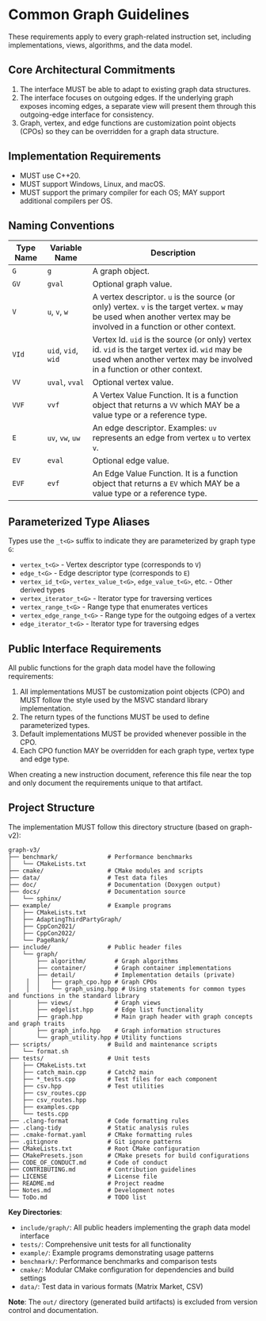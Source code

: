 # Common Graph Guidelines

These requirements apply to every graph-related instruction set, including implementations, views, algorithms, and the data model.

## Core Architectural Commitments
1. The interface MUST be able to adapt to existing graph data structures.
2. The interface focuses on outgoing edges. If the underlying graph exposes incoming edges, a separate view will present them through this outgoing-edge interface for consistency.
3. Graph, vertex, and edge functions are customization point objects (CPOs) so they can be overridden for a graph data structure.

## Implementation Requirements
- MUST use C++20.
- MUST support Windows, Linux, and macOS.
- MUST support the primary compiler for each OS; MAY support additional compilers per OS.

## Naming Conventions

| Type Name | Variable Name       | Description |
|-----------|---------------------|-------------|
| `G`       | `g`                 | A graph object. |
| `GV`      | `gval`              | Optional graph value. |
| `V`       | `u`, `v`, `w`       | A vertex descriptor. `u` is the source (or only) vertex. `v` is the target vertex. `w` may be used when another vertex may be involved in a function or other context. |
| `VId`     | `uid`, `vid`, `wid` | Vertex Id. `uid` is the source (or only) vertex id. `vid` is the target vertex id. `wid` may be used when another vertex may be involved in a function or other context. |
| `VV`      | `uval`, `vval`      | Optional vertex value. |
| `VVF`     | `vvf`               | A Vertex Value Function. It is a function object that returns a `VV` which MAY be a value type or a reference type. |
| `E`       | `uv`, `vw`, `uw`    | An edge descriptor. Examples: `uv` represents an edge from vertex `u` to vertex `v`. |
| `EV`      | `eval`              | Optional edge value. |
| `EVF`     | `evf`               | An Edge Value Function. It is a function object that returns a `EV` which MAY be a value type or a reference type. |

## Parameterized Type Aliases
Types use the `_t<G>` suffix to indicate they are parameterized by graph type `G`:
- `vertex_t<G>` - Vertex descriptor type (corresponds to `V`)
- `edge_t<G>` - Edge descriptor type (corresponds to `E`)
- `vertex_id_t<G>`, `vertex_value_t<G>`, `edge_value_t<G>`, etc. - Other derived types
- `vertex_iterator_t<G>` - Iterator type for traversing vertices
- `vertex_range_t<G>` - Range type that enumerates vertices
- `vertex_edge_range_t<G>` - Range type for the outgoing edges of a vertex
- `edge_iterator_t<G>` - Iterator type for traversing edges

## Public Interface Requirements
All public functions for the graph data model have the following requirements:
1. All implementations MUST be customization point objects (CPO) and MUST follow the style used by the MSVC standard library implementation.
2. The return types of the functions MUST be used to define parameterized types.
3. Default implementations MUST be provided whenever possible in the CPO.
4. Each CPO function MAY be overridden for each graph type, vertex type and edge type.

When creating a new instruction document, reference this file near the top and only document the requirements unique to that artifact.

## Project Structure

The implementation MUST follow this directory structure (based on graph-v2):

```
graph-v3/
├── benchmark/              # Performance benchmarks
│   └── CMakeLists.txt
├── cmake/                  # CMake modules and scripts
├── data/                   # Test data files
├── doc/                    # Documentation (Doxygen output)
├── docs/                   # Documentation source
│   └── sphinx/
├── example/                # Example programs
│   ├── CMakeLists.txt
│   ├── AdaptingThirdPartyGraph/
│   ├── CppCon2021/
│   ├── CppCon2022/
│   └── PageRank/
├── include/                # Public header files
│   └── graph/
│       ├── algorithm/        # Graph algorithms
│       ├── container/        # Graph container implementations
│       ├── detail/           # Implementation details (private)
│    │  │   ├── graph_cpo.hpp # Graph CPOs
│    │  │   └── graph_using.hpp # Using statements for common types and functions in the standard library
│       ├── views/            # Graph views
│       ├── edgelist.hpp      # Edge list functionality
│       ├── graph.hpp         # Main graph header with graph concepts and graph traits
│       ├── graph_info.hpp    # Graph information structures
│       └── graph_utility.hpp # Utility functions
├── scripts/                # Build and maintenance scripts
│   └── format.sh
├── tests/                  # Unit tests
│   ├── CMakeLists.txt
│   ├── catch_main.cpp      # Catch2 main
│   ├── *_tests.cpp         # Test files for each component
│   ├── csv.hpp             # Test utilities
│   ├── csv_routes.cpp
│   ├── csv_routes.hpp
│   ├── examples.cpp
│   └── tests.cpp
├── .clang-format           # Code formatting rules
├── .clang-tidy             # Static analysis rules
├── .cmake-format.yaml      # CMake formatting rules
├── .gitignore              # Git ignore patterns
├── CMakeLists.txt          # Root CMake configuration
├── CMakePresets.json       # CMake presets for build configurations
├── CODE_OF_CONDUCT.md      # Code of conduct
├── CONTRIBUTING.md         # Contribution guidelines
├── LICENSE                 # License file
├── README.md               # Project readme
├── Notes.md                # Development notes
└── ToDo.md                 # TODO list
```

**Key Directories**:
- `include/graph/`: All public headers implementing the graph data model interface
- `tests/`: Comprehensive unit tests for all functionality
- `example/`: Example programs demonstrating usage patterns
- `benchmark/`: Performance benchmarks and comparison tests
- `cmake/`: Modular CMake configuration for dependencies and build settings
- `data/`: Test data in various formats (Matrix Market, CSV)

**Note**: The `out/` directory (generated build artifacts) is excluded from version control and documentation.
